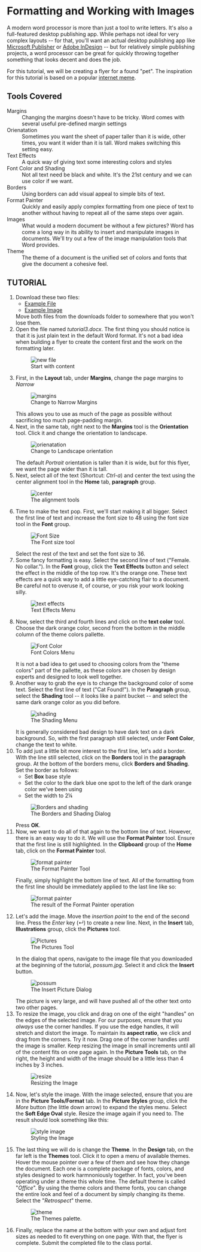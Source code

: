 # Formatting and Working with Images

A modern word processor is more than just a tool to write letters. It's also a full-featured desktop publishing app. While perhaps not ideal for very complex layouts -- for that, you'll want an actual desktop publishing app like [Microsoft Publisher](https://products.office.com/en-us/publisher) or [Adobe InDesign](http://www.adobe.com/products/indesign.html) -- but for relatively simple publishing projects, a word processor can be great for quickly throwing together something that looks decent and does the job.

For this tutorial, we will be creating a flyer for a found "pet". The inspiration for this tutorial is based on a popular [internet meme](http://knowyourmeme.com/memes/irl-troll-posters).

## Tools Covered

<dl>
    <dt>Margins</dt>
    <dd>Changing the margins doesn't have to be tricky. Word comes with several useful pre-defined margin settings</dd>
    <dt>Orienatation</dt>
    <dd>Sometimes you want the sheet of paper taller than it is wide, other times, you want it wider than it is tall. Word makes switching this setting easy.</dd>
    <dt>Text Effects</dt>
    <dd>A quick way of giving text some interesting colors and styles</dd>
    <dt>Font Color and Shading</dt>
    <dd>Not all text need be black and white. It's the 21st century and we can use color if we want.</dd>
    <dt>Borders</dt>
    <dd>Using borders can add visual appeal to simple bits of text.</dd>
    <dt>Format Painter</dt>
    <dd>Quickly and easily apply complex formatting from one piece of text to another without having to repeat all of the same steps over again.</dd>
    <dt>Images</dt>
    <dd>What would a modern document be without a few pictures? Word has come a long way in its ability to insert and manipulate images in documents. We'll try out a few of the image manipulation tools that Word provides.</dd>
    <dt>Theme</dt>
    <dd>The theme of a document is the unified set of colors and fonts that give the document a cohesive feel.</dd>
</dl>

## TUTORIAL

<ol>
    <li>
        Download these two files:
        <ul>
            <li><a href="https://s3.amazonaws.com/lltc-itech/ITECH100/word_resources/tutorial3_start.docx">Example File</a></li>
            <li><a href="https://s3.amazonaws.com/lltc-itech/ITECH100/word_resources/possum.jpg">Example Image</a></li>
        </ul>
        Move both files from the downloads folder to somewhere that you won't lose them.
    </li>
    <li>
        Open the file named <em>tutorial3.docx</em>. The first thing you should notice is that it is just plain text in the default Word format. It's not a bad idea when building a flyer to create the content first and the work on the formatting later.
        <figure>
            <img src="images/tutorial3/1.png" alt="new file">
            <figcaption>Start with content</figcaption>
        </figure>
    </li>
    <li>
        First, in the <strong>Layout</strong> tab, under <strong>Margins</strong>, change the page margins to <em>Narrow</em>
        <figure>
            <img src="images/tutorial3/2.png" alt="margins">
            <figcaption>Change to Narrow Margins</figcaption>
        </figure>
        This allows you to use as much of the page as possible without sacrificing too much page-padding margin.
    </li>
    <li>
        Next, in the same tab, right next to the <strong>Margins</strong> tool is the <strong>Orientation</strong> tool. Click it and change the orientation to landscape.
        <figure>
            <img src="images/tutorial3/3.png" alt="orienatation">
            <figcaption>Change to Landscape orientation</figcaption>
        </figure>
        The default <em>Portrait</em> orientation is taller than it is wide, but for this flyer, we want the page wider than it is tall.
    </li>
    <li>
        Next, select all of the text (Shortcut: <em>Ctrl-a</em>) and center the text using the center alignment tool in the <strong>Home</strong> tab, <strong>paragraph</strong> group.
        <figure>
            <img src="images/tutorial3/4.png" alt="center">
            <figcaption>The alignment tools</figcaption>
        </figure>
    </li>
    <li>
        Time to make the text pop. First, we'll start making it all bigger. Select the first line of text and increase the font size to 48 using the font size tool in the <strong>Font</strong> group.
        <figure>
            <img src="images/tutorial3/5.png" alt="Font Size">
            <figcaption>The Font size tool</figcaption>
        </figure>
        Select the rest of the text and set the font size to 36.
    </li>
    <li>
        Some fancy formatting is easy. Select the second line of text ("Female. No collar."). In the <strong>Font</strong> group, click the <strong>Text Effects</strong> button and select the effect in the middle of the top row. It's the orange one. These text effects are a quick way to add a little eye-catching flair to a document. Be careful not to overuse it, of course, or you risk your work looking silly.
        <figure>
            <img src="images/tutorial3/6.png" alt="text effects">
            <figcaption>Text Effects Menu</figcaption>
        </figure>
    </li>
    <li>
        Now, select the third and fourth lines and click on the <strong>text color</strong> tool. Choose the dark orange color, second from the bottom in the middle column of the theme colors pallette.
        <figure>
            <img src="images/tutorial3/7.png" alt="Font Color">
            <figcaption>Font Colors Menu</figcaption>
        </figure>
        It is not a bad idea to get used to choosing colors from the "theme colors" part of the pallette, as these colors are chosen by design experts and designed to look well together.
    </li>
    <li>
        Another way to grab the eye is to change the background color of some text. Select the first line of text ("Cat Found!"). In the <strong>Paragraph</strong> group, select the <strong>Shading</strong> tool -- it looks like a paint bucket -- and select the same dark orange color as you did before.
        <figure>
            <img src="images/tutorial3/8.png" alt="shading">
            <figcaption>The Shading Menu</figcaption>
        </figure>
        It is generally considered bad design to have dark text on a dark background. So, with the first paragraph still selected, under <strong>Font Color</strong>, change the text to white.
    </li>
    <li>
        To add just a little bit more interest to the first line, let's add a border. With the line still selected, click on the <strong>Borders</strong> tool in the <strong>paragraph</strong> group. At the bottom of the borders menu, click <strong>Borders and Shading</strong>. Set the border as follows:
        <ul>
            <li>Set <strong>Box</strong> base style</li>
            <li>Set the color to the dark blue one spot to the left of the dark orange color we've been using</li>
            <li>Set the width to 2&frac14;</li>
        </ul>
        <figure>
            <img src="images/tutorial3/9.png" alt="Borders and shading">
            <figcaption>The Borders and Shading Dialog</figcaption>
        </figure>
        Press <strong>OK</strong>.
    </li>
    <li>
        Now, we want to do all of that again to the bottom line of text. However, there is an easy way to do it. We will use the <strong>Format Painter</strong> tool. Ensure that the first line is still highlighted. In the <strong>Clipboard</strong> group of the <strong>Home</strong> tab, click on the <strong>Format Painter</strong> tool.
        <figure>
            <img src="images/tutorial3/10.png" alt="format painter">
            <figcaption>The Format Painter Tool</figcaption>
        </figure>
        Finally, simply highlight the bottom line of text. All of the formatting from the first line should be immediately applied to the last line like so:
        <figure>
            <img src="images/tutorial3/11.png" alt="format painter">
            <figcaption>The result of the Format Painter operation</figcaption>
        </figure>
    </li>
    <li>
        Let's add the image. Move the <em>insertion point</em> to the end of the second line. Press the <em>Enter</em> key (&crarr;) to create a new line. Next, in the <strong>Insert</strong> tab, <strong>Illustrations</strong> group, click the <strong>Pictures</strong> tool.
        <figure>
            <img src="images/tutorial3/12.png" alt="Pictures">
            <figcaption>The Pictures Tool</figcaption>
        </figure>
        In the dialog that opens, navigate to the image file that you downloaded at the beginning of the tutorial, <em>possum.jpg</em>. Select it and click the <strong>Insert</strong> button.
        <figure>
            <img src="images/tutorial3/13.png" alt="possum">
            <figcaption>The Insert Picture Dialog</figcaption>
        </figure>
        The picture is very large, and will have pushed all of the other text onto two other pages.
    </li>
    <li>
        To resize the image, you click and drag on one of the eight "handles" on the edges of the selected image. For our purposes, ensure that you <em>always</em> use the corner handles. If you use the edge handles, it will stretch and distort the image. To maintain its <strong>aspect ratio</strong>, we click and drag from the corners. Try it now. Drag one of the corner handles until the image is smaller. Keep resizing the image in small increments until all of the content fits on one page again. In the <strong>Picture Tools</strong> tab, on the right, the height and width of the image should be a little less than 4 inches by 3 inches.
        <figure>
            <img src="images/tutorial3/14.png" alt="resize">
            <figcaption>Resizing the Image</figcaption>
        </figure>
    </li>
    <li>
        Now, let's style the image. With the image selected, ensure that you are in the <strong>Picture Tools/Format</strong> tab. In the <strong>Picture Styles</strong> group, click the <em>More</em> button (the little down arrow) to expand the styles menu. Select the <strong>Soft Edge Oval</strong> style. Resize the image again if you need to. The result should look something like this:
        <figure>
            <img src="images/tutorial3/15.png" alt="style image">
            <figcaption>Styling the Image</figcaption>
        </figure>
    </li>
    <li>
        The last thing we will do is change the <strong>Theme</strong>. In the <strong>Design</strong> tab, on the far left is the <strong>Themes</strong> tool. Click it to open a menu of available themes. Hover the mouse pointer over a few of them and see how they change the document. Each one is a complete package of fonts, colors, and styles designed to work harmnoniously together. In fact, you've been operating under a theme this whole time. The default theme is called "<em>Office</em>". By using the theme colors and theme fonts, you can change the entire look and feel of a document by simply changing its theme. Select the "<em>Retrospect</em>" theme.
        <figure>
            <img src="images/tutorial3/16.png" alt="theme">
            <figcaption>The Themes palette.</figcaption>
        </figure>
    </li>
    <li>
        Finally, replace the name at the bottom with your own and adjust font sizes as needed to fit everything on one page. With that, the flyer is complete. Submit the completed file to the class portal.
    </li>
</ol>

